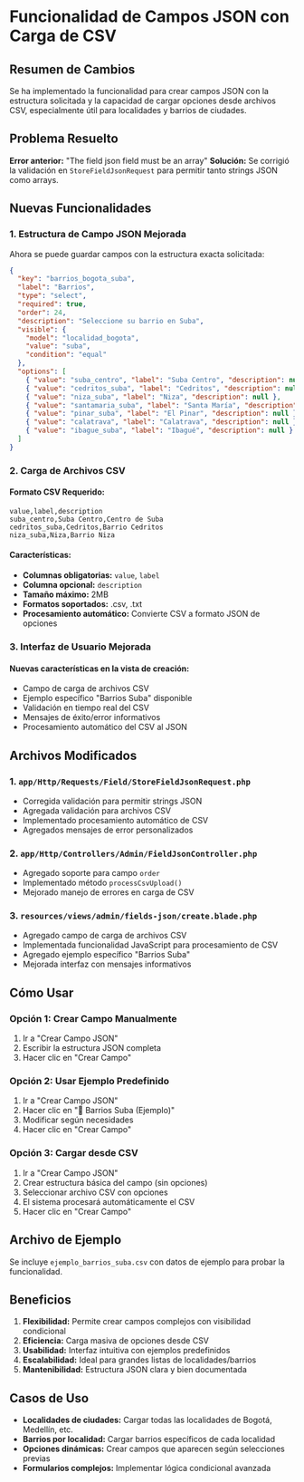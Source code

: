 # Funcionalidad de Campos JSON con Carga de CSV

## Resumen de Cambios

Se ha implementado la funcionalidad para crear campos JSON con la estructura solicitada y la capacidad de cargar opciones desde archivos CSV, especialmente útil para localidades y barrios de ciudades.

## Problema Resuelto

**Error anterior:** "The field json field must be an array"
**Solución:** Se corrigió la validación en `StoreFieldJsonRequest` para permitir tanto strings JSON como arrays.

## Nuevas Funcionalidades

### 1. Estructura de Campo JSON Mejorada

Ahora se puede guardar campos con la estructura exacta solicitada:

```json
{
  "key": "barrios_bogota_suba",
  "label": "Barrios",
  "type": "select",
  "required": true,
  "order": 24,
  "description": "Seleccione su barrio en Suba",
  "visible": {
    "model": "localidad_bogota",
    "value": "suba",
    "condition": "equal"
  },
  "options": [
    { "value": "suba_centro", "label": "Suba Centro", "description": null },
    { "value": "cedritos_suba", "label": "Cedritos", "description": null },
    { "value": "niza_suba", "label": "Niza", "description": null },
    { "value": "santamaria_suba", "label": "Santa María", "description": null },
    { "value": "pinar_suba", "label": "El Pinar", "description": null },
    { "value": "calatrava", "label": "Calatrava", "description": null },
    { "value": "ibague_suba", "label": "Ibagué", "description": null }
  ]
}
```

### 2. Carga de Archivos CSV

#### Formato CSV Requerido:
```csv
value,label,description
suba_centro,Suba Centro,Centro de Suba
cedritos_suba,Cedritos,Barrio Cedritos
niza_suba,Niza,Barrio Niza
```

#### Características:
- **Columnas obligatorias:** `value`, `label`
- **Columna opcional:** `description`
- **Tamaño máximo:** 2MB
- **Formatos soportados:** .csv, .txt
- **Procesamiento automático:** Convierte CSV a formato JSON de opciones

### 3. Interfaz de Usuario Mejorada

#### Nuevas características en la vista de creación:
- Campo de carga de archivos CSV
- Ejemplo específico "Barrios Suba" disponible
- Validación en tiempo real del CSV
- Mensajes de éxito/error informativos
- Procesamiento automático del CSV al JSON

## Archivos Modificados

### 1. `app/Http/Requests/Field/StoreFieldJsonRequest.php`
- Corregida validación para permitir strings JSON
- Agregada validación para archivos CSV
- Implementado procesamiento automático de CSV
- Agregados mensajes de error personalizados

### 2. `app/Http/Controllers/Admin/FieldJsonController.php`
- Agregado soporte para campo `order`
- Implementado método `processCsvUpload()`
- Mejorado manejo de errores en carga de CSV

### 3. `resources/views/admin/fields-json/create.blade.php`
- Agregado campo de carga de archivos CSV
- Implementada funcionalidad JavaScript para procesamiento de CSV
- Agregado ejemplo específico "Barrios Suba"
- Mejorada interfaz con mensajes informativos

## Cómo Usar

### Opción 1: Crear Campo Manualmente
1. Ir a "Crear Campo JSON"
2. Escribir la estructura JSON completa
3. Hacer clic en "Crear Campo"

### Opción 2: Usar Ejemplo Predefinido
1. Ir a "Crear Campo JSON"
2. Hacer clic en "🎯 Barrios Suba (Ejemplo)"
3. Modificar según necesidades
4. Hacer clic en "Crear Campo"

### Opción 3: Cargar desde CSV
1. Ir a "Crear Campo JSON"
2. Crear estructura básica del campo (sin opciones)
3. Seleccionar archivo CSV con opciones
4. El sistema procesará automáticamente el CSV
5. Hacer clic en "Crear Campo"

## Archivo de Ejemplo

Se incluye `ejemplo_barrios_suba.csv` con datos de ejemplo para probar la funcionalidad.

## Beneficios

1. **Flexibilidad:** Permite crear campos complejos con visibilidad condicional
2. **Eficiencia:** Carga masiva de opciones desde CSV
3. **Usabilidad:** Interfaz intuitiva con ejemplos predefinidos
4. **Escalabilidad:** Ideal para grandes listas de localidades/barrios
5. **Mantenibilidad:** Estructura JSON clara y bien documentada

## Casos de Uso

- **Localidades de ciudades:** Cargar todas las localidades de Bogotá, Medellín, etc.
- **Barrios por localidad:** Cargar barrios específicos de cada localidad
- **Opciones dinámicas:** Crear campos que aparecen según selecciones previas
- **Formularios complejos:** Implementar lógica condicional avanzada


